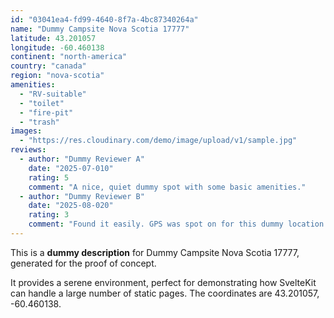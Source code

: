 ```yaml
---
id: "03041ea4-fd99-4640-8f7a-4bc87340264a"
name: "Dummy Campsite Nova Scotia 17777"
latitude: 43.201057
longitude: -60.460138
continent: "north-america"
country: "canada"
region: "nova-scotia"
amenities:
  - "RV-suitable"
  - "toilet"
  - "fire-pit"
  - "trash"
images:
  - "https://res.cloudinary.com/demo/image/upload/v1/sample.jpg"
reviews:
  - author: "Dummy Reviewer A"
    date: "2025-07-010"
    rating: 5
    comment: "A nice, quiet dummy spot with some basic amenities."
  - author: "Dummy Reviewer B"
    date: "2025-08-020"
    rating: 3
    comment: "Found it easily. GPS was spot on for this dummy location."
---
```


This is a **dummy description** for Dummy Campsite Nova Scotia 17777, generated for the proof of concept.

It provides a serene environment, perfect for demonstrating how SvelteKit can handle a large number of static pages. The coordinates are 43.201057, -60.460138.
